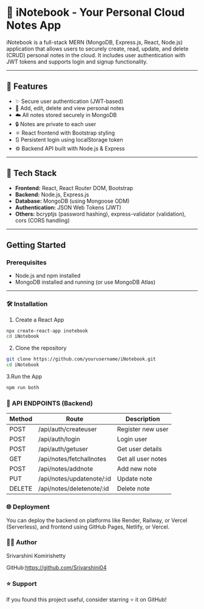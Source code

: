 # 📝 iNotebook - Your Personal Cloud Notes App

iNotebook is a full-stack MERN (MongoDB, Express.js, React, Node.js) application that allows users to securely create, read, update, and delete (CRUD) personal notes in the cloud. It includes user authentication with JWT tokens and supports login and signup functionality.

---

## 🚀 Features

- ✨ Secure user authentication (JWT-based)
- 📝 Add, edit, delete and view personal notes
- ☁️ All notes stored securely in MongoDB
- 🔒 Notes are private to each user
- ⚛️ React frontend with Bootstrap styling
- 🔃 Persistent login using localStorage token
- ⚙️ Backend API built with Node.js & Express

---

## 🔧 Tech Stack

- **Frontend:** React, React Router DOM, Bootstrap
- **Backend:** Node.js, Express.js
- **Database:** MongoDB (using Mongoose ODM)
- **Authentication:** JSON Web Tokens (JWT)
- **Others:** bcryptjs (password hashing), express-validator (validation), cors (CORS handling)

---

## Getting Started

### Prerequisites

- Node.js and npm installed
- MongoDB installed and running (or use MongoDB Atlas)

---

###  🛠️ Installation

1. Create a React App
```bash
npx create-react-app inotebook
cd iNotebook

```

2. Clone the repository
```bash
git clone https://github.com/yourusername/iNotebook.git
cd iNotebook

```

3.Run the App
```bash
npm run both

```

### 🧪 API ENDPOINTS (Backend)
| Method | Route                      | Description        |
| ------ | -------------------------- | ------------------ |
| POST   | /api/auth/createuser       | Register new user  |
| POST   | /api/auth/login            | Login user         |
| POST   | /api/auth/getuser          | Get user details   |
| GET    | /api/notes/fetchallnotes   | Get all user notes |
| POST   | /api/notes/addnote         | Add new note       |
| PUT    | /api/notes/updatenote/\:id | Update note        |
| DELETE | /api/notes/deletenote/\:id | Delete note        |


### 🌐 Deployment
You can deploy the backend on platforms like Render, Railway, or Vercel (Serverless), and frontend using GitHub Pages, Netlify, or Vercel.


### 🙋‍♀️ Author
Srivarshini Komirishetty

GitHub:https://github.com/Srivarshini04

### ⭐️ Support

If you found this project useful, consider starring ⭐ it on GitHub!







